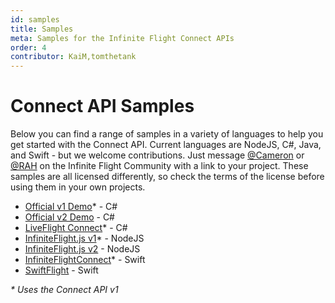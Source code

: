 ```yaml
---
id: samples
title: Samples
meta: Samples for the Infinite Flight Connect APIs
order: 4
contributor: KaiM,tomthetank
---
```


# Connect API Samples

Below you can find a range of samples in a variety of languages to help you get started with the Connect API. Current languages are NodeJS, C#, Java, and Swift - but we welcome contributions. Just message [@Cameron](https://community.infiniteflight.com/u/cameron) or [@RAH](https://community.infiniteflight.com/u/rah) on the Infinite Flight Community with a link to your project. These samples are all licensed differently, so check the terms of the license before using them in your own projects.

- [Official v1 Demo](https://github.com/mlaban/IFCTest)\* - C#
- [Official v2 Demo](https://github.com/carmichaelalonso/infiniteflightapi) - C#
- [LiveFlight Connect](https://github.com/LiveFlightApp/Connect-Windows)\* - C#
- [InfiniteFlight.js v1](https://github.com/Velocity23/InfiniteFlight.js/)\* - NodeJS
- [InfiniteFlight.js v2](https://github.com/Velocity23/InfiniteFlight.js/tree/v2) - NodeJS
- [InfiniteFlightConnect](https://github.com/carmichaelalonso/InfiniteFlightConnect)\* - Swift
- [SwiftFlight](https://github.com/tomthetank46/SwiftFlight) - Swift

*\* Uses the Connect API v1*

